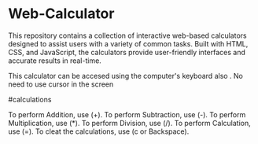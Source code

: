 # Web-Calculator
This repository contains a collection of interactive web-based calculators designed to assist users with a variety of common tasks. Built with HTML, CSS, and JavaScript, the calculators provide user-friendly interfaces and accurate results in real-time.


This calculator can be accesed using the computer's keyboard also . No need to use cursor in the screen

#calculations 

To perform Addition, use (+).
To perform Subtraction, use (-).
To perform Multiplication, use (*).
To perform Division, use (/).
To perform Calculation, use (=).
To cleat the calculations, use (c or Backspace).
